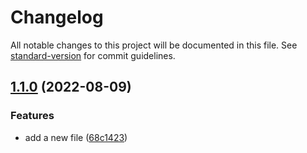 # Changelog

All notable changes to this project will be documented in this file. See [standard-version](https://github.com/conventional-changelog/standard-version) for commit guidelines.

## [1.1.0](https://github.com/parsaJaafari/auto-changelog/compare/v3.2.2...v1.1.0) (2022-08-09)


### Features

* add a new file ([68c1423](https://github.com/parsaJaafari/auto-changelog/commit/68c142395bd9b6d0bdaa4e1a050b97c83b103c94))
